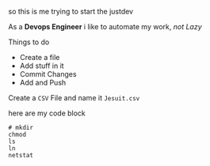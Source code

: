 so this is me trying to start the justdev	

As a **Devops Engineer** i like to automate my work, *not Lazy*

Things to do
* Create a file
* Add stuff in it
* Commit Changes
* Add and Push


Create a `CSV` File and name it `Jesuit.csv`


here are my code block


```
# mkdir
chmod
ls
ln
netstat
```
